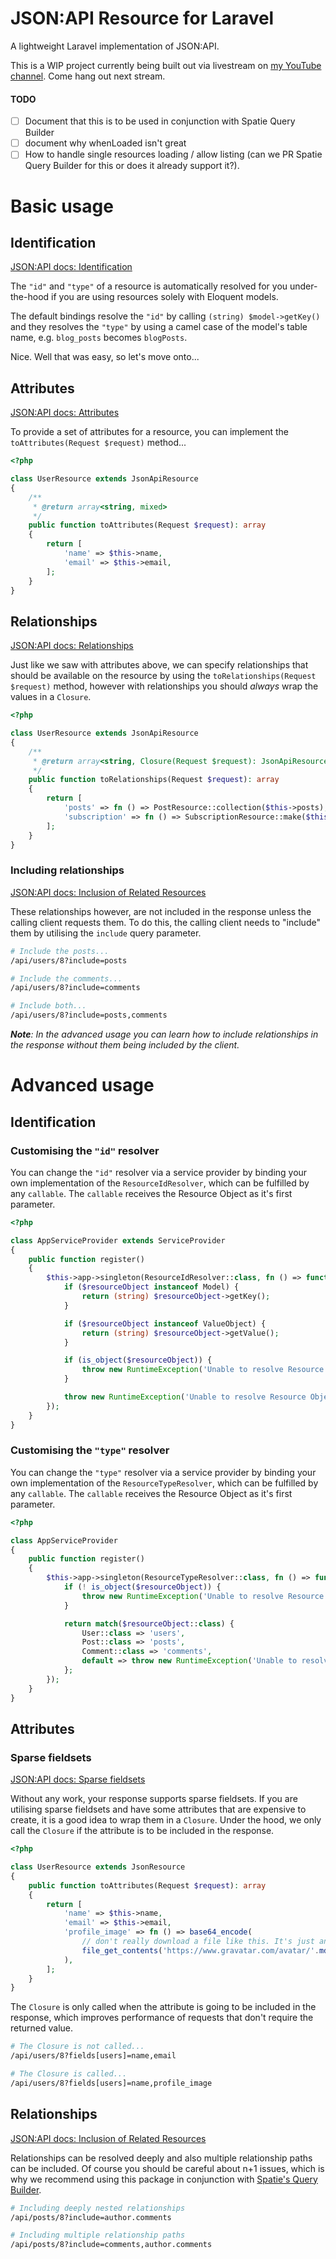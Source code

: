 # JSON:API Resource for Laravel

A lightweight Laravel implementation of JSON:API.

This is a WIP project currently being built out via livestream on [my YouTube channel](https://www.youtube.com/channel/UCXukwzJwxZG0NOtLhCBdEsQ). Come hang out next stream.

#### TODO

- [ ] Document that this is to be used in conjunction with Spatie Query Builder
- [ ] document why whenLoaded isn't great
- [ ] How to handle single resources loading / allow listing (can we PR Spatie Query Builder for this or does it already support it?).

# Basic usage

## Identification

[JSON:API docs: Identification](https://jsonapi.org/format/#document-resource-object-identification)

The `"id"` and `"type"` of a resource is automatically resolved for you under-the-hood if you are using resources solely with Eloquent models.

The default bindings resolve the `"id"` by calling `(string) $model->getKey()` and they resolves the `"type"` by using a camel case of the model's table name, e.g. `blog_posts` becomes `blogPosts`.

Nice. Well that was easy, so let's move onto...

## Attributes

[JSON:API docs: Attributes](https://jsonapi.org/format/#document-resource-object-attributes)

To provide a set of attributes for a resource, you can implement the `toAttributes(Request $request)` method...

```php
<?php

class UserResource extends JsonApiResource
{
    /**
     * @return array<string, mixed>
     */
    public function toAttributes(Request $request): array
    {
        return [
            'name' => $this->name,
            'email' => $this->email,
        ];
    }
}
```


## Relationships

[JSON:API docs: Relationships](https://jsonapi.org/format/#document-resource-object-relationships)

Just like we saw with attributes above, we can specify relationships that should be available on the resource by using the `toRelationships(Request $request)` method, however with relationships you should _always_ wrap the values in a `Closure`.

```php
<?php

class UserResource extends JsonApiResource
{
    /**
     * @return array<string, Closure(Request $request): JsonApiResource>
     */
    public function toRelationships(Request $request): array
    {
        return [
            'posts' => fn () => PostResource::collection($this->posts),
            'subscription' => fn () => SubscriptionResource::make($this->subscription),
        ];
    }
}
```

### Including relationships

[JSON:API docs: Inclusion of Related Resources](https://jsonapi.org/format/#fetching-includes)

These relationships however, are not included in the response unless the calling client requests them. To do this, the calling client needs to "include" them by utilising the `include` query parameter.

```sh
# Include the posts...
/api/users/8?include=posts

# Include the comments...
/api/users/8?include=comments

# Include both...
/api/users/8?include=posts,comments
```

_**Note**: In the advanced usage you can learn how to include relationships in the response without them being included by the client._

# Advanced usage

## Identification

### Customising the `"id"` resolver

You can change the `"id"` resolver via a service provider by binding your own implementation of the `ResourceIdResolver`, which can be fulfilled by any `callable`. The `callable` receives the Resource Object as it's first parameter.

```php
<?php

class AppServiceProvider extends ServiceProvider
{
    public function register()
    {
        $this->app->singleton(ResourceIdResolver::class, fn () => function (mixed $resourceObject): string {
            if ($resourceObject instanceof Model) {
                return (string) $resourceObject->getKey();
            }

            if ($resourceObject instanceof ValueObject) {
                return (string) $resourceObject->getValue();
            }

            if (is_object($resourceObject)) {
                throw new RuntimeException('Unable to resolve Resource Object id for class '.$resourceObject::class);
            }

            throw new RuntimeException('Unable to resolve Resource Object id for type '.gettype($resourceObject));
        });
    }
}
```

### Customising the `"type"` resolver

You can change the `"type"` resolver via a service provider by binding your own implementation of the `ResourceTypeResolver`, which can be fulfilled by any `callable`. The `callable` receives the Resource Object as it's first parameter.

```php
<?php

class AppServiceProvider
{
    public function register()
    {
        $this->app->singleton(ResourceTypeResolver::class, fn () => function (mixed $resourceObject): string {
            if (! is_object($resourceObject)) {
                throw new RuntimeException('Unable to resolve Resource Object type for type '.gettype($resourceObject));
            }

            return match($resourceObject::class) {
                User::class => 'users',
                Post::class => 'posts',
                Comment::class => 'comments',
                default => throw new RuntimeException('Unable to resolve Resource Object type for class '.$resourceObject::class),
            };
        });
    }
}
```

## Attributes

### Sparse fieldsets

[JSON:API docs: Sparse fieldsets](https://jsonapi.org/format/#fetching-sparse-fieldsets)

Without any work, your response supports sparse fieldsets. If you are utilising sparse fieldsets and have some attributes that are expensive to create, it is a good idea to wrap them in a `Closure`. Under the hood, we only call the `Closure` if the attribute is to be included in the response.

```php
<?php

class UserResource extends JsonResource
{
    public function toAttributes(Request $request): array
    {
        return [
            'name' => $this->name,
            'email' => $this->email,
            'profile_image' => fn () => base64_encode(
                // don't really download a file like this. It's just an example of a slow operation...
                file_get_contents('https://www.gravatar.com/avatar/'.md5($this->email)),
            ),
        ];
    }
}
```

The `Closure` is only called when the attribute is going to be included in the response, which improves performance of requests that don't require the returned value.

```sh
# The Closure is not called...
/api/users/8?fields[users]=name,email

# The Closure is called...
/api/users/8?fields[users]=name,profile_image
```

## Relationships

[JSON:API docs: Inclusion of Related Resources](https://jsonapi.org/format/#fetching-includes)

Relationships can be resolved deeply and also multiple relationship paths can be included. Of course you should be careful about n+1 issues, which is why we recommend using this package in conjunction with [Spatie's Query Builder](https://github.com/spatie/laravel-query-builder/).

```sh
# Including deeply nested relationships
/api/posts/8?include=author.comments

# Including multiple relationship paths
/api/posts/8?include=comments,author.comments
```
